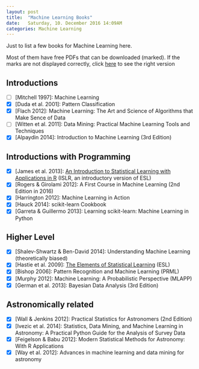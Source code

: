 ```yaml
---
layout: post
title:  "Machine Learning Books"
date:   Saturday, 10. December 2016 14:09AM
categories: Machine Learning
---
```


Just to list a few books for Machine Learning here.

Most of them have free PDFs that can be downloaded (marked).
If the marks are not displayed correctly, click [here](https://github.com/hypergravity/hypergravity.github.io/blob/master/_posts/2016-12-10-Machine-Learning-Books.md)
to see the right version


## Introductions
- [ ] \[Mitchell 1997]: Machine Learning
- [x] \[Duda et al. 2001]: Pattern Classification
- [x] \[Flach 2012]: Machine Learning: The Art and Science of Algorithms that Make Sence of Data
- [ ] \[Witten et al. 2011]: Data Mining: Practical Machine Learning Tools and Techniques
- [x] \[Alpaydin 2014]: Introduction to Machine Learning (3rd Edition)

## Introductions with Programming
- [x] \[James et al. 2013]: [An Introduction to Statistical Learning with Applications in R](http://www-bcf.usc.edu/~gareth/ISL/) (ISLR, an introductory version of ESL)
- [x] \[Rogers & Girolami 2012]: A First Course in Machine Learning (2nd Edition in 2016)
- [x] \[Harrington 2012]: Machine Learning in Action
- [x] \[Hauck 2014]: scikit-learn Cookbook
- [x] \[Garreta & Guillermo 2013]: Learning scikit-learn: Machine Learning in Python

## Higher Level
- [x] \[Shalev-Shwartz & Ben-David 2014]: Understanding Machine Learning (theoretically biased)
- [x] \[Hastie et al. 2009]: [The Elements of Statistical Learning](http://statweb.stanford.edu/~tibs/ElemStatLearn/) (ESL)
- [x] \[Bishop 2006]: Pattern Recognition and Machine Learning (PRML)
- [x] \[Murphy 2012]: Machine Learning: A Probabilistic Perspective (MLAPP)
- [x] \[German et al. 2013]: Bayesian Data Analysis (3rd Edition)

## Astronomically related
- [x] \[Wall & Jenkins 2012]: Practical Statistics for Astronomers (2nd Edition)
- [x] \[Ivezic et al. 2014]: Statistics, Data Mining, and Machine Learning in Astronomy: A Practical Python Guide for the Analysis of Survey Data
- [x] \[Feigelson & Babu 2012]: Modern Statistical Methods for Astronomy: With R Applications
- [x] \[Way et al. 2012]: Advances in machine learning and data mining for astronomy
